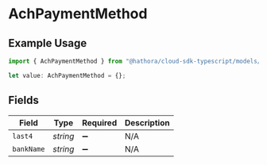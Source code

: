 # AchPaymentMethod

## Example Usage

```typescript
import { AchPaymentMethod } from "@hathora/cloud-sdk-typescript/models/components";

let value: AchPaymentMethod = {};
```

## Fields

| Field              | Type               | Required           | Description        |
| ------------------ | ------------------ | ------------------ | ------------------ |
| `last4`            | *string*           | :heavy_minus_sign: | N/A                |
| `bankName`         | *string*           | :heavy_minus_sign: | N/A                |